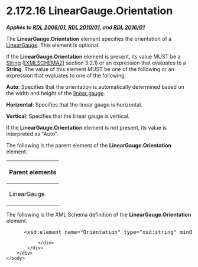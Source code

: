 <html dir="LTR" xmlns:mshelp="http://msdn.microsoft.com/mshelp" xmlns:ddue="http://ddue.schemas.microsoft.com/authoring/2003/5" xmlns:xlink="http://www.w3.org/1999/xlink" xmlns:tool="http://www.microsoft.com/tooltip">
    <head>
        <meta http-equiv="Content-Type" content="text/html; CHARSET=utf-8"></meta>
        <meta name="save" content="history"></meta>
        <title>2.172.16 LinearGauge.Orientation</title>
        <xml>
            <mshelp:toctitle title="2.172.16 LinearGauge.Orientation"></mshelp:toctitle>
            <mshelp:rltitle title="[MS-RDL]: LinearGauge.Orientation"></mshelp:rltitle>
            <mshelp:keyword index="A" term="3dc97d26-d6ab-407e-86bb-5697518f207a"></mshelp:keyword>
            <mshelp:attr name="DCSext.ContentType" value="open specification"></mshelp:attr>
            <mshelp:attr name="AssetID" value="3dc97d26-d6ab-407e-86bb-5697518f207a"></mshelp:attr>
            <mshelp:attr name="TopicType" value="kbRef"></mshelp:attr>
            <mshelp:attr name="DCSext.Title" value="[MS-RDL]: LinearGauge.Orientation" />
        </xml>
    </head>
    <body>
        <div id="header">
            <h1 class="heading">2.172.16 LinearGauge.Orientation</h1>
        </div>
        <div id="mainSection">
            <div id="mainBody">
                <div id="allHistory" class="saveHistory"></div>
                <div id="sectionSection0" class="section" name="collapseableSection">
                    

<p><b><i>Applies to </i></b><a href="1e855f94-4617-47e4-b89e-0856c6cb420f.md"><b><i>RDL 2008/01</i></b></a><b><i>,
</i></b><a href="3428e690-a348-4ec7-8a6a-8efb42d2cdee.md"><b><i>RDL 2010/01</i></b></a><b><i>,
and </i></b><a href="52ce3983-2bfc-4e72-9359-42aaf5fe4509.md"><b><i>RDL 2016/01</i></b></a></p>

<p>The <b>LinearGauge.Orientation</b> element specifies the
orientation of a <a href="021b569b-07ae-462a-ac62-d3ab51f183f5.md">LinearGauge</a>.
This element is optional.</p>

<p>If the <b>LinearGauge.Orientation</b> element is present,
its value MUST be a <a href="1ed81ef3-a683-45e3-aaad-bd2bbe71bc3d.md">String</a>
(<a href="https://go.microsoft.com/fwlink/?LinkId=90610">[XMLSCHEMA2]</a>
section 3.2.1) or an expression that evaluates to a <b>String</b>. The value of
this element MUST be one of the following or an expression that evaluates to
one of the following:</p>

<p><b>Auto</b>: Specifies that the orientation is
automatically determined based on the width and height of the <a href="b2482b3f-74ab-4ca8-a9e5-c07955011743.md#gt_0b946491-9679-4b5f-8a59-18912ea9fa95">linear gauge</a>.</p>

<p><b>Horizontal</b>: Specifies that the linear gauge is
horizontal.</p>

<p><b>Vertical</b>: Specifies that the linear gauge is
vertical.</p>

<p>If the <b>LinearGauge.Orientation</b> element is not
present, its value is interpreted as &quot;Auto&quot;.</p>

<p>The following is the parent element of the <b>LinearGauge.Orientation</b>
element.</p>

<table>
 <thead>
  <tr>
   <th>
   <p>Parent elements</p>
   </th>
  </tr>
 </thead>
 <tr>
  <td>
  <p>LinearGauge</p>
  </td>
 </tr>
</table>

<p>The following is the XML Schema definition of the <b>LinearGauge.Orientation</b>
element.</p>

<dl>
<dd>
<div><pre> &lt;xsd:element name=&quot;Orientation&quot; type=&quot;xsd:string&quot; minOccurs=&quot;0&quot; /&gt;
</pre></div>
</dd></dl>


                </div>
            </div>
        </div>
    </body>
</html>